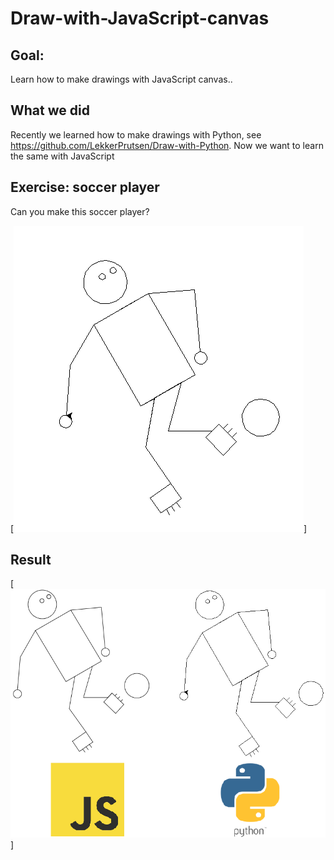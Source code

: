 # Draw-with-JavaScript-canvas

## Goal: ##
Learn how to make drawings with JavaScript canvas.. 


## What we did ##
Recently we learned how to make drawings with Python, see https://github.com/LekkerPrutsen/Draw-with-Python. Now we want to learn the same with JavaScript


## Exercise: soccer player ##
Can you make this soccer player?

[!["Soccer player"](https://github.com/LekkerPrutsen/Draw-with-Python/blob/master/images/Soccer_player.png)]


## Result ##
[!["JavaScript vs Python"](https://github.com/LekkerPrutsen/Draw-with-JavaScript-canvas/blob/master/images/Soccer_Player_JavaScript_vs_Python.png)]
